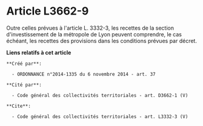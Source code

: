# Article L3662-9

Outre celles prévues à l'article L. 3332-3, les recettes de la section d'investissement de la métropole de Lyon peuvent
comprendre, le cas échéant, les recettes des provisions dans les conditions prévues par décret.

**Liens relatifs à cet article**

	**Créé par**:

	  - ORDONNANCE n°2014-1335 du 6 novembre 2014 - art. 37

	**Cité par**:

	  - Code général des collectivités territoriales - art. D3662-1 (V)

	**Cite**:

	  - Code général des collectivités territoriales - art. L3332-3 (V)

